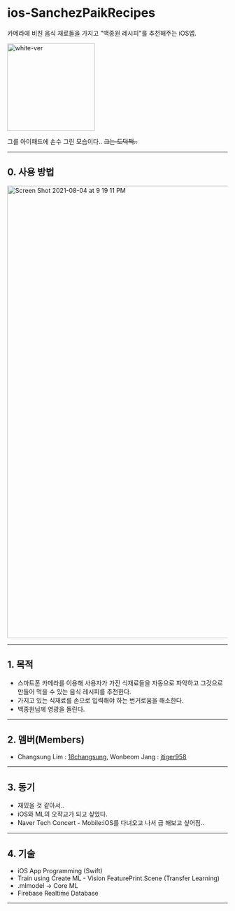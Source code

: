 # ios-SanchezPaikRecipes
카메라에 비친 음식 재료들을 가지고 "백종원 레시피"를 추천해주는 iOS앱.

<img width="200" alt="white-ver" src="https://user-images.githubusercontent.com/38272356/61716520-4e325100-ad9a-11e9-9a09-fe78f5bf7fae.png">

그를 아이패드에 손수 그린 모습이다..
~~그는 도덕책..~~

---

## 0. 사용 방법

<img width="1035" alt="Screen Shot 2021-08-04 at 9 19 11 PM" src="https://user-images.githubusercontent.com/38272356/128179549-9f09affe-240b-4de6-8ae7-e1fa3abe3387.png">

---

## 1. 목적
* 스마트폰 카메라를 이용해 사용자가 가진 식재료들을 자동으로 파악하고 그것으로 만들어 먹을 수 있는 음식 레시피를 추천한다.
* 가지고 있는 식재료를 손으로 입력해야 하는 번거로움을 해소한다.
* 백종원님께 영광을 돌린다.

---

## 2. 멤버(Members)
* Changsung Lim : [18changsung](https://github.com/18changsung), Wonbeom Jang : [jtiger958](https://github.com/jtiger958)

---

## 3. 동기
* 재밌을 것 같아서..
* iOS와 ML의 오작교가 되고 싶었다.
* Naver Tech Concert - Mobile:iOS를 다녀오고 나서 급 해보고 싶어짐..

---

## 4. 기술
* iOS App Programming (Swift)
* Train using Create ML - Vision FeaturePrint.Scene (Transfer Learning)
* .mlmodel -> Core ML
* Firebase Realtime Database
---

